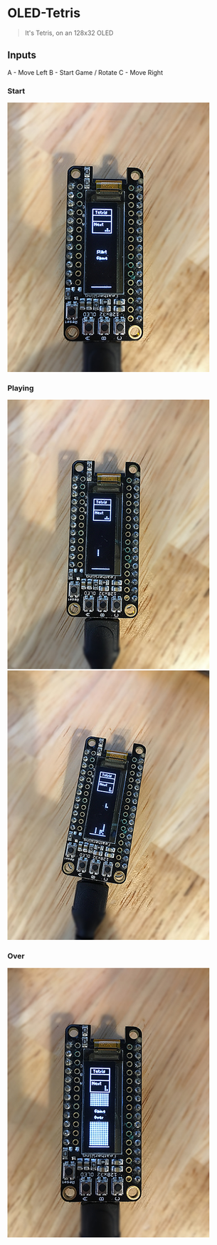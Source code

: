 # OLED-Tetris
> It's Tetris, on an 128x32 OLED

## Inputs

A - Move Left
B - Start Game / Rotate
C - Move Right

### Start

<img src="images/001.tetris.jpg">

### Playing

<img src="images/002.tetris.jpg">
<img src="images/003.tetris.jpg">

### Over

<img src="images/004.tetris.jpg">
